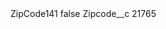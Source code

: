 <?xml version="1.0" encoding="UTF-8"?>
<CustomMetadata xmlns="http://soap.sforce.com/2006/04/metadata" xmlns:xsi="http://www.w3.org/2001/XMLSchema-instance" xmlns:xsd="http://www.w3.org/2001/XMLSchema">
    <label>ZipCode141</label>
    <protected>false</protected>
    <values>
        <field>Zipcode__c</field>
        <value xsi:type="xsd:string">21765</value>
    </values>
</CustomMetadata>
